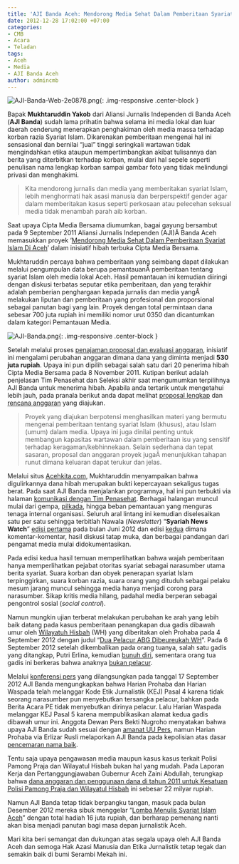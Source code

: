 ```yaml
---
title: 'AJI Banda Aceh: Mendorong Media Sehat Dalam Pemberitaan Syariat Islam Di Aceh'
date: 2012-12-28 17:02:00 +07:00
categories:
- CMB
- Acara
- Teladan
tags:
- Aceh
- Media
- AJI Banda Aceh
author: admincmb
---
```


![AJI-Banda-Web-2e0878.png](/uploads/AJI-Banda-Web-2e0878.png){: .img-responsive .center-block }

Bapak **Mukhtaruddin Yakob** dari Aliansi Jurnalis Independen di Banda Aceh (**AJI Banda**) sudah lama prihatin bahwa selama ini media lokal dan luar daerah cenderung menerapkan penghakiman oleh media massa terhadap korban razia Syariat Islam. Dikarenakan pemberitaan mengenai hal ini sensasional dan bernilai “jual” tinggi seringkali wartawan tidak mengindahkan etika ataupun mempertimbangkan akibat tulisannya dan berita yang diterbitkan terhadap korban, mulai dari hal sepele seperti penulisan nama lengkap korban sampai gambar foto yang tidak melindungi privasi dan menghakimi.

>Kita mendorong jurnalis dan media yang memberitakan syariat Islam, lebih menghormati hak asasi manusia dan berperspektif gender agar dalam memberitakan kasus seperti perkosaan atau pelecehan seksual media tidak menambah parah aib korban.

Saat upaya Cipta Media Bersama diumumkan, bagai gayung bersambut pada 9 September 2011 Aliansi Jurnalis Independen (AJI)Â  Banda Aceh memasukkan proyek ‘[Mendorong Media Sehat Dalam Pemberitaan Syariat Islam Di Aceh](http://www.ciptamedia.org/2011/09/13/mendorong-media-sehat-dalam-pemberitaan-syariat-islam-di-aceh/)’ dalam inisiatif hibah terbuka Cipta Media Bersama.

Mukhtaruddin percaya bahwa pemberitaan yang seimbang dapat dilakukan melalui pengumpulan data berupa pemantauanÂ  pemberitaan tentang syariat Islam oleh media lokal Aceh. Hasil pemantauan ini kemudian diiringi dengan diskusi terbatas seputar etika pemberitaan, dan yang terakhir adalah pemberian penghargaan kepada jurnalis dan media yangÂ melakukan liputan dan pemberitaan yang profesional dan proporsional sebagai panutan bagi yang lain. Proyek dengan total permintaan dana sebesar 700 juta rupiah ini memiliki nomor urut 0350 dan dicantumkan dalam kategori Pemantauan Media.

![AJI-Banda.png](/uploads/AJI-Banda.png){: .img-responsive .center-block }

Setelah melalui proses [penajaman proposal dan evaluasi anggaran](http://www.ciptamedia.org/2011/10/11/penajaman-proposal-dan-evaluasi-anggaran-untuk-calon-penerima-hibah/), inisiatif ini mengalami perubahan anggaran dimana dana yang diminta menjadi **530 juta rupiah**. Upaya ini pun dipilih sebagai salah satu dari 20 penerima hibah Cipta Media Bersama pada 8 November 2011. Kutipan berikut adalah penjelasan Tim Penasehat dan Seleksi akhir saat mengumumkan terpilihnya AJI Banda untuk menerima hibah. Apabila anda tertarik untuk mengetahui lebih jauh, pada pranala berikut anda dapat melihat [proposal lengkap](http://www.ciptamedia.org/wiki/Mendorong_Media_Sehat_dalam_Pemberitaan_Syariat_Islam_di_Aceh) dan [rencana anggaran](http://www.ciptamedia.org/wiki/AJI_Banda_Aceh/Rencana_Anggaran) yang diajukan.

>Proyek yang diajukan berpotensi menghasilkan materi yang bermutu mengenai pemberitaan tentang syariat Islam (khusus), atau Islam (umum) dalam media. Upaya ini juga dinilai penting untuk membangun kapasitas wartawan dalam pemberitaan isu yang sensitif terhadap keragaman/kebhinnekaan. Selain sederhana dan tepat sasaran, proposal dan anggaran proyek jugaÂ menunjukkan tahapan runut dimana keluaran dapat terukur dan jelas.

Melalui situs [Acehkita.com](http://www.acehkita.com/berita/aji-banda-peroleh-hibah-dari-cipta-media/), Mukhtaruddin menyampaikan bahwa digulirkannya dana hibah merupakan bukti kepercayaan sekaligus tugas berat. Pada saat AJI Banda menjalankan programnya, hal ini pun terbukti via halaman [komunikasi dengan Tim Penasehat](http://www.ciptamedia.org/wiki/AJI_Banda_Aceh/Catatan_Tim_Penasehat). Berhagai halangan muncul mulai dari gempa, [pilkada](http://theglobejournal.com/varia/aji-banda-aceh--media-dan-oknum-wartawan-berpihak-pada-kandidat-tertentu/index.php), hingga beban pemantauan yang menguras tenaga internal organisasi. Seluruh aral lintang ini kemudian diselesaikan satu per satu sehingga terbitlah Nawala (*Newsletter*) “**Syariah News Watch**” [edisi pertama](http://mediasehat.ajibanda.org/2012/06/telah-terbit-sharia-news-watch-edisi-perdana/) pada bulan Juni 2012 dan edisi [kedua](http://mediasehat.ajibanda.org/2012/09/yuk-unduh-sharia-news-watch-edisi-02-2/) dimana komentar-komentar, hasil diskusi tatap muka, dan berbagai pandangan dari pengamat media mulai didokumentasikan.

Pada edisi kedua hasil temuan memperlihatkan bahwa wajah pemberitaan hanya memperlihatkan pejabat otoritas syariat sebagai narasumber utama berita syariat. Suara korban dan obyek penerapan syariat Islam terpinggirkan, suara korban razia, suara orang yang dituduh sebagai pelaku mesum jarang muncul sehingga media hanya menjadi corong para narasumber. Sikap kritis media hilang, padahal media berperan sebagai pengontrol sosial (*social control*).

Namun mungkin ujian terberat melakukan perubahan ke arah yang lebih baik datang pada kasus pemberitaan penangkapan dua gadis dibawah umur oleh [Wilayatuh Hisbah](https://id.wikipedia.org/wiki/Wilayatul_Hisbah) (WH) yang diberitakan oleh Prohaba pada 4 September 2012 dengan judul “[Dua Pelacur ABG Dibeureukah WH](http://aceh.tribunnews.com/2012/09/04/dua-pelacur-abg-dibeureukah-wh)”. Pada 6 September 2012 setelah dikembalikan pada orang tuanya, salah satu gadis yang ditangkap, Putri Erlina, kemudian [bunuh diri](http://news.okezone.com/read/2012/09/13/337/689437/abg-nekat-gantung-diri-setelah-dituding-berbuat-mesum), sementara orang tua gadis ini berkeras bahwa anaknya [bukan pelacur](http://aceh.tribunnews.com/2012/11/08/ayah-pe-anak-saya-bukan-pelacur).

Melalui [konferensi pers](http://atjehpost.com/read/2012/09/17/21295/0/25/AJI-Banda-Aceh-Pro-Haba-dan-Waspada-Langgar-Kode-Etik-Jurnalistik) yang dilangsungkan pada tanggal 17 September 2012 AJI Banda mengungkapkan bahwa Harian Prohaba dan Harian Waspada telah melanggar Kode Etik Jurnalistik (KEJ) Pasal 4 karena tidak seorang narasumber pun menyebutkan tersangka pelacur, bahkan pada Berita Acara PE tidak menyebutkan dirinya pelacur. Lalu Harian Waspada melanggar KEJ Pasal 5 karena mempublikasikan alamat kedua gadis dibawah umur ini. Anggota Dewan Pers Bekti Nugroho menyatakan bahwa upaya AJI Banda sudah sesuai dengan [amanat UU Pers](http://www.acehkita.com/berita/aji-menjalankan-amanat-uu-pers/), namun Harian Prohaba via Erlizar Rusli melaporkan AJI Banda pada kepolisian atas dasar [pencemaran nama baik](http://surabaya.okezone.com/read/2012/10/09/340/701382/mencemarkan-nama-baik-koran-prohaba-pidanakan-aji-banda-aceh).

Tentu saja upaya pengawasan media maupun kasus kasus terkait Polisi Pamong Praja dan Wilayatul Hisbah bukan hal yang mudah. Pada Laporan Kerja dan Pertanggungjawaban Gubernur Aceh Zaini Abdullah, terungkap bahwa [dana anggaran dan penggunaan dana di tahun 2011 untuk Kesatuan Polisi Pamong Praja dan Wilayatul Hisbah](http://atjehpost.com/readnanggroe/2012/08/30/19377/15/5/Realisasi-Anggaran-Tahun-2011-Kesbangpolinmas-dan-WH-Diatas-98-Persen) ini sebesar 22 milyar rupiah.

Namun AJI Banda tetap tidak berpangku tangan, masuk pada bulan Desember 2012 mereka sibuk menggelar “[Lomba Menulis Syariat Islam Aceh](http://www.acehkita.com/berita/yuk-ikuti-lomba-menulis-syariat-islam-di-aceh/)” dengan total hadiah 16 juta rupiah, dan berharap pemenang nanti akan bisa menjadi panutan bagi masa depan jurnalistik Aceh.

Mari kita beri semangat dan dukungan atas segala upaya oleh AJI Banda Aceh dan semoga Hak Azasi Manusia dan Etika Jurnalistik tetap tegak dan semakin baik di bumi Serambi Mekah ini.